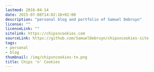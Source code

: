 ```yaml
---
lastmod: 2016-04-14
date: 2015-07-08T14:02:16+02:00
description: "personal blog and portfolio of Samuel Debruyn"
license: ""
licenseLink: ""
sitelink: https://chipsncookies.com
sourceLink: https://github.com/SamuelDebruyn/chipsncookies-site
tags:
- personal
- blog
thumbnail: /img/chipsncookies-tn.png
title: Chips 'n' Cookies
---
```


